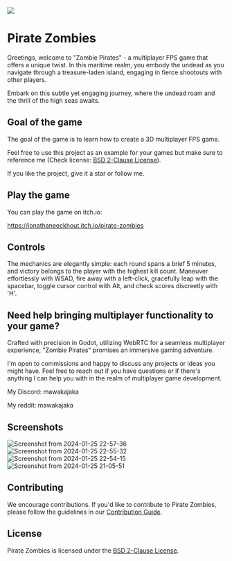 ![](https://dcbadge.vercel.app/api/shield/581535100852895744)

# Pirate Zombies
Greetings, welcome to "Zombie Pirates" - a multiplayer FPS game that offers a unique twist. In this maritime realm, you embody the undead as you navigate through a treasure-laden island, engaging in fierce shootouts with other players.

Embark on this subtle yet engaging journey, where the undead roam and the thrill of the high seas awaits. 

## Goal of the game
The goal of the game is to learn how to create a 3D multiplayer FPS game. 

Feel free to use this project as an example for your games but make sure to reference me (Check license: [BSD 2-Clause License](LICENSE)).

If you like the project, give it a star or follow me.

## Play the game

You can play the game on itch.io:

https://jonathaneeckhout.itch.io/pirate-zombies 

## Controls

The mechanics are elegantly simple: each round spans a brief 5 minutes, and victory belongs to the player with the highest kill count. Maneuver effortlessly with WSAD, fire away with a left-click, gracefully leap with the spacebar, toggle cursor control with Alt, and check scores discreetly with 'H'.

## Need help bringing multiplayer functionality to your game?
Crafted with precision in Godot, utilizing WebRTC for a seamless multiplayer experience, "Zombie Pirates" promises an immersive gaming adventure.

I'm open to commissions and happy to discuss any projects or ideas you might have. Feel free to reach out if you have questions or if there's anything I can help you with in the realm of multiplayer game development.

My Discord: mawakajaka

My reddit: mawakajaka

## Screenshots
![Screenshot from 2024-01-25 22-57-36](https://github.com/jonathaneeckhout/pirate-zombies/assets/44840503/b7eb6cae-95b3-4ec4-9c25-0b127e7bb43d)
![Screenshot from 2024-01-25 22-55-32](https://github.com/jonathaneeckhout/pirate-zombies/assets/44840503/030b2faf-5836-40ce-b284-cc81dd959955)
![Screenshot from 2024-01-25 22-54-15](https://github.com/jonathaneeckhout/pirate-zombies/assets/44840503/23f7d26c-1f90-4d7a-b907-9ba9bb51d17a)
![Screenshot from 2024-01-25 21-05-51](https://github.com/jonathaneeckhout/pirate-zombies/assets/44840503/6bea18f7-a443-47db-af35-b3120f1bef9e)

## Contributing

We encourage contributions. If you'd like to contribute to Pirate Zombies, please follow the guidelines in our [Contribution Guide](CONTRIBUTING.md).

## License

Pirate Zombies is licensed under the [BSD 2-Clause License](LICENSE).

